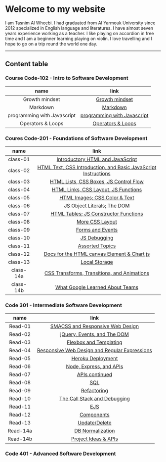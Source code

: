 # Welcome to my website
I am Tasnim Al Wheebi. I had graduated from Al Yarmouk University since 2012 specialized in English language and literatures. I have almost seven years experience working as a  teacher. I like playing on accordion in free time and I am a beginner learning playing on violin. I love travelling and I hope to go on a trip round the world one day.
 ***
 ## Content table

### Course Code-102 - Intro to Software Development

| name | link |
| :---:| :---:|
| Growth mindset | [Growth mindset](https://tasnimwheebi.github.io/Reading-Notes/growthminset) |
| Markdown | [Markdown](https://tasnimwheebi.github.io/Reading-Notes/markdown)
| programming with Javascript | [programming with Javascript ](https://tasnimwheebi.github.io/Reading-Notes/read-04)
| Operators & Loops | [Operators & Loops](https://tasnimwheebi.github.io/Reading-Notes/loops)

### Coures Code-201 - Foundations of Software Development

| name | link |
| :---:| :---:|
| class-01 | [Introductory HTML and JavaScript](https://tasnimwheebi.github.io/Reading-Notes/class-01) |
| class-02 | [ HTML Text, CSS Introduction, and Basic JavaScript Instructions](https://tasnimwheebi.github.io/Reading-Notes/class-02) 
| class-03 | [HTML Lists, CSS Boxes, JS Control Flow](https://tasnimwheebi.github.io/Reading-Notes/class-03) 
| class-04| [HTML Links, CSS Layout, JS Functions](https://tasnimwheebi.github.io/Reading-Notes/class-04)
| class-05| [ HTML Images; CSS Color & Text](https://tasnimwheebi.github.io/Reading-Notes/class-05)
| class-06| [JS Object Literals; The DOM ](https://tasnimwheebi.github.io/Reading-Notes/class-06)
| class-07| [HTML Tables; JS Constructor Functions](https://tasnimwheebi.github.io/Reading-Notes/class-07)
| class-08| [More CSS Layout](https://tasnimwheebi.github.io/Reading-Notes/class-08)
| class-09| [Forms and Events](https://tasnimwheebi.github.io/Reading-Notes/class-09)
| class-10| [JS Debugging](https://tasnimwheebi.github.io/Reading-Notes/class-10)
| class-11| [Assorted Topics](https://tasnimwheebi.github.io/Reading-Notes/class-11)
| class-12| [Docs for the HTML canvas Element & Chart js](https://tasnimwheebi.github.io/Reading-Notes/class-12)
| class-13| [Local Storage](https://tasnimwheebi.github.io/Reading-Notes/read-13)
| class-14a| [CSS Transforms, Transitions, and Animations ](https://tasnimwheebi.github.io/Reading-Notes/class-14a)
| class-14b| [What Google Learned About Teams](https://tasnimwheebi.github.io/Reading-Notes/class-14b)

### Code 301 - Intermediate Software Development

| name | link |
| :---:| :---:|
| Read-01 | [SMACSS and Responsive Web Design](https://github.com/Tasnimwheebi/Reading-Notes/code-301/read-01) |
| Read-02 | [jQuery, Events, and The DOM]() 
| Read-03 | [Flexbox and Templating](https://github.com/Tasnimwheebi/Reading-Notes/code-301/read-02) 
| Read-04| [Responsive Web Design and Regular Expressions]()
| Read-05| [Heroku Deployment]()
| Read-06| [Node, Express, and APIs]()
| Read-07| [ APIs continued]()
| Read-08| [SQL]()
| Read-09| [Refactoring]()
| Read-10| [The Call Stack and Debugging]()
| Read-11| [ EJS]()
| Read-12| [Components]()
| Read-13| [Update/Delete]()
| Read-14a| [DB Normalization]()
| Read-14b| [Project Ideas & APIs]()


### Code 401 - Advanced Software Development


